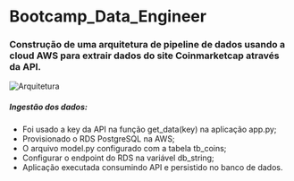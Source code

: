 # Bootcamp_Data_Engineer

### Construção de uma arquitetura de pipeline de dados usando a cloud AWS para extrair dados do site Coinmarketcap através da API.

![Arquitetura](https://user-images.githubusercontent.com/45739569/218257772-852a45c8-2992-4e81-84e3-d01bfb7fc1c8.PNG)

##### Ingestão dos dados:

- Foi usado a key da API na função get_data(key) na aplicação app.py;
- Provisionado o RDS PostgreSQL na AWS;
- O arquivo model.py configurado com a tabela tb_coins;
- Configurar o endpoint do RDS na variável db_string;
- Aplicação executada consumindo API e persistido no banco de dados.
